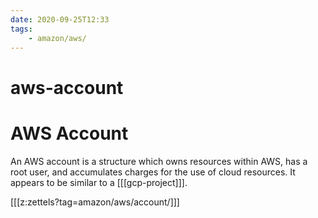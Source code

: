 ```yaml
---
date: 2020-09-25T12:33
tags:
    - amazon/aws/
---
```


# aws-account
# AWS Account

An AWS account is a structure which owns resources within
AWS, has a root user, and accumulates charges for the
use of cloud resources. 
It appears to be similar to a [[[gcp-project]]].



[[[z:zettels?tag=amazon/aws/account/]]]